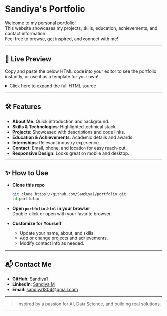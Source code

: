 # Sandiya's Portfolio

Welcome to my personal portfolio!  
This website showcases my projects, skills, education, achievements, and contact information.  
Feel free to browse, get inspired, and connect with me!

---

## 🚀 Live Preview

Copy and paste the below HTML code into your editor to see the portfolio instantly, or use it as a template for your own!

<details>
<summary>Click here to expand the full HTML source</summary>

```html
<!DOCTYPE html>
<html lang="en">
<head>
  <meta charset="UTF-8" />
  <meta name="viewport" content="width=device-width, initial-scale=1.0" />
  <title>Sandiya | Python Developer</title>
  <link href="https://fonts.googleapis.com/css2?family=Pacifico&family=Roboto:wght@400;700&display=swap" rel="stylesheet">
  <link rel="stylesheet" href="https://cdnjs.cloudflare.com/ajax/libs/font-awesome/6.5.0/css/all.min.css">
  <style>
    /* ...styles from portfolio.html... */
  </style>
</head>
<body>
  <!-- ...all content from portfolio.html... -->
</body>
</html>
```
</details>

---

## 🛠️ Features

- **About Me**: Quick introduction and background.
- **Skills & Technologies**: Highlighted technical stack.
- **Projects**: Showcased with descriptions and code links.
- **Education & Achievements**: Academic details and awards.
- **Internships**: Relevant industry experience.
- **Contact**: Email, phone, and location for easy reach-out.
- **Responsive Design**: Looks great on mobile and desktop.

---

## ✨ How to Use

- **Clone this repo**  
  ```bash
  git clone https://github.com/Sandiya1/portfolio.git
  cd portfolio
  ```
- **Open `portfolio.html` in your browser**  
  Double-click or open with your favorite browser.

- **Customize for Yourself**  
  - Update your name, about, and skills.
  - Add or change projects and achievements.
  - Modify contact info as needed.

---

## 📬 Contact Me

- **GitHub**: [Sandiya1](https://github.com/Sandiya1)
- **LinkedIn**: [Sandiya M](https://www.linkedin.com/in/sandiya-m-7a9003280/)
- **Email**: sandiya1804@gmail.com

---

> Inspired by a passion for AI, Data Science, and building real solutions.

---

